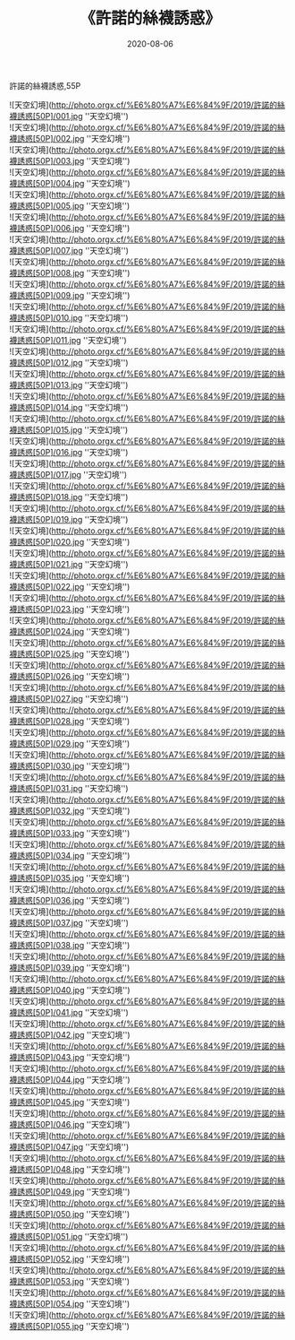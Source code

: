 ﻿---
layout: post
title: 《許諾的絲襪誘惑》
date: 2020-08-06
img: http://photo.orgx.cf/%E6%80%A7%E6%84%9F/2019/許諾的絲襪誘惑[50P]/000.jpg
tags: [美女,性感,泳衣]
---

許諾的絲襪誘惑,55P

![天空幻境](http://photo.orgx.cf/%E6%80%A7%E6%84%9F/2019/許諾的絲襪誘惑[50P]/001.jpg ''天空幻境'')<br>
![天空幻境](http://photo.orgx.cf/%E6%80%A7%E6%84%9F/2019/許諾的絲襪誘惑[50P]/002.jpg ''天空幻境'')<br>
![天空幻境](http://photo.orgx.cf/%E6%80%A7%E6%84%9F/2019/許諾的絲襪誘惑[50P]/003.jpg ''天空幻境'')<br>
![天空幻境](http://photo.orgx.cf/%E6%80%A7%E6%84%9F/2019/許諾的絲襪誘惑[50P]/004.jpg ''天空幻境'')<br>
![天空幻境](http://photo.orgx.cf/%E6%80%A7%E6%84%9F/2019/許諾的絲襪誘惑[50P]/005.jpg ''天空幻境'')<br>
![天空幻境](http://photo.orgx.cf/%E6%80%A7%E6%84%9F/2019/許諾的絲襪誘惑[50P]/006.jpg ''天空幻境'')<br>
![天空幻境](http://photo.orgx.cf/%E6%80%A7%E6%84%9F/2019/許諾的絲襪誘惑[50P]/007.jpg ''天空幻境'')<br>
![天空幻境](http://photo.orgx.cf/%E6%80%A7%E6%84%9F/2019/許諾的絲襪誘惑[50P]/008.jpg ''天空幻境'')<br>
![天空幻境](http://photo.orgx.cf/%E6%80%A7%E6%84%9F/2019/許諾的絲襪誘惑[50P]/009.jpg ''天空幻境'')<br>
![天空幻境](http://photo.orgx.cf/%E6%80%A7%E6%84%9F/2019/許諾的絲襪誘惑[50P]/010.jpg ''天空幻境'')<br>
![天空幻境](http://photo.orgx.cf/%E6%80%A7%E6%84%9F/2019/許諾的絲襪誘惑[50P]/011.jpg ''天空幻境'')<br>
![天空幻境](http://photo.orgx.cf/%E6%80%A7%E6%84%9F/2019/許諾的絲襪誘惑[50P]/012.jpg ''天空幻境'')<br>
![天空幻境](http://photo.orgx.cf/%E6%80%A7%E6%84%9F/2019/許諾的絲襪誘惑[50P]/013.jpg ''天空幻境'')<br>
![天空幻境](http://photo.orgx.cf/%E6%80%A7%E6%84%9F/2019/許諾的絲襪誘惑[50P]/014.jpg ''天空幻境'')<br>
![天空幻境](http://photo.orgx.cf/%E6%80%A7%E6%84%9F/2019/許諾的絲襪誘惑[50P]/015.jpg ''天空幻境'')<br>
![天空幻境](http://photo.orgx.cf/%E6%80%A7%E6%84%9F/2019/許諾的絲襪誘惑[50P]/016.jpg ''天空幻境'')<br>
![天空幻境](http://photo.orgx.cf/%E6%80%A7%E6%84%9F/2019/許諾的絲襪誘惑[50P]/017.jpg ''天空幻境'')<br>
![天空幻境](http://photo.orgx.cf/%E6%80%A7%E6%84%9F/2019/許諾的絲襪誘惑[50P]/018.jpg ''天空幻境'')<br>
![天空幻境](http://photo.orgx.cf/%E6%80%A7%E6%84%9F/2019/許諾的絲襪誘惑[50P]/019.jpg ''天空幻境'')<br>
![天空幻境](http://photo.orgx.cf/%E6%80%A7%E6%84%9F/2019/許諾的絲襪誘惑[50P]/020.jpg ''天空幻境'')<br>
![天空幻境](http://photo.orgx.cf/%E6%80%A7%E6%84%9F/2019/許諾的絲襪誘惑[50P]/021.jpg ''天空幻境'')<br>
![天空幻境](http://photo.orgx.cf/%E6%80%A7%E6%84%9F/2019/許諾的絲襪誘惑[50P]/022.jpg ''天空幻境'')<br>
![天空幻境](http://photo.orgx.cf/%E6%80%A7%E6%84%9F/2019/許諾的絲襪誘惑[50P]/023.jpg ''天空幻境'')<br>
![天空幻境](http://photo.orgx.cf/%E6%80%A7%E6%84%9F/2019/許諾的絲襪誘惑[50P]/024.jpg ''天空幻境'')<br>
![天空幻境](http://photo.orgx.cf/%E6%80%A7%E6%84%9F/2019/許諾的絲襪誘惑[50P]/025.jpg ''天空幻境'')<br>
![天空幻境](http://photo.orgx.cf/%E6%80%A7%E6%84%9F/2019/許諾的絲襪誘惑[50P]/026.jpg ''天空幻境'')<br>
![天空幻境](http://photo.orgx.cf/%E6%80%A7%E6%84%9F/2019/許諾的絲襪誘惑[50P]/027.jpg ''天空幻境'')<br>
![天空幻境](http://photo.orgx.cf/%E6%80%A7%E6%84%9F/2019/許諾的絲襪誘惑[50P]/028.jpg ''天空幻境'')<br>
![天空幻境](http://photo.orgx.cf/%E6%80%A7%E6%84%9F/2019/許諾的絲襪誘惑[50P]/029.jpg ''天空幻境'')<br>
![天空幻境](http://photo.orgx.cf/%E6%80%A7%E6%84%9F/2019/許諾的絲襪誘惑[50P]/030.jpg ''天空幻境'')<br>
![天空幻境](http://photo.orgx.cf/%E6%80%A7%E6%84%9F/2019/許諾的絲襪誘惑[50P]/031.jpg ''天空幻境'')<br>
![天空幻境](http://photo.orgx.cf/%E6%80%A7%E6%84%9F/2019/許諾的絲襪誘惑[50P]/032.jpg ''天空幻境'')<br>
![天空幻境](http://photo.orgx.cf/%E6%80%A7%E6%84%9F/2019/許諾的絲襪誘惑[50P]/033.jpg ''天空幻境'')<br>
![天空幻境](http://photo.orgx.cf/%E6%80%A7%E6%84%9F/2019/許諾的絲襪誘惑[50P]/034.jpg ''天空幻境'')<br>
![天空幻境](http://photo.orgx.cf/%E6%80%A7%E6%84%9F/2019/許諾的絲襪誘惑[50P]/035.jpg ''天空幻境'')<br>
![天空幻境](http://photo.orgx.cf/%E6%80%A7%E6%84%9F/2019/許諾的絲襪誘惑[50P]/036.jpg ''天空幻境'')<br>
![天空幻境](http://photo.orgx.cf/%E6%80%A7%E6%84%9F/2019/許諾的絲襪誘惑[50P]/037.jpg ''天空幻境'')<br>
![天空幻境](http://photo.orgx.cf/%E6%80%A7%E6%84%9F/2019/許諾的絲襪誘惑[50P]/038.jpg ''天空幻境'')<br>
![天空幻境](http://photo.orgx.cf/%E6%80%A7%E6%84%9F/2019/許諾的絲襪誘惑[50P]/039.jpg ''天空幻境'')<br>
![天空幻境](http://photo.orgx.cf/%E6%80%A7%E6%84%9F/2019/許諾的絲襪誘惑[50P]/040.jpg ''天空幻境'')<br>
![天空幻境](http://photo.orgx.cf/%E6%80%A7%E6%84%9F/2019/許諾的絲襪誘惑[50P]/041.jpg ''天空幻境'')<br>
![天空幻境](http://photo.orgx.cf/%E6%80%A7%E6%84%9F/2019/許諾的絲襪誘惑[50P]/042.jpg ''天空幻境'')<br>
![天空幻境](http://photo.orgx.cf/%E6%80%A7%E6%84%9F/2019/許諾的絲襪誘惑[50P]/043.jpg ''天空幻境'')<br>
![天空幻境](http://photo.orgx.cf/%E6%80%A7%E6%84%9F/2019/許諾的絲襪誘惑[50P]/044.jpg ''天空幻境'')<br>
![天空幻境](http://photo.orgx.cf/%E6%80%A7%E6%84%9F/2019/許諾的絲襪誘惑[50P]/045.jpg ''天空幻境'')<br>
![天空幻境](http://photo.orgx.cf/%E6%80%A7%E6%84%9F/2019/許諾的絲襪誘惑[50P]/046.jpg ''天空幻境'')<br>
![天空幻境](http://photo.orgx.cf/%E6%80%A7%E6%84%9F/2019/許諾的絲襪誘惑[50P]/047.jpg ''天空幻境'')<br>
![天空幻境](http://photo.orgx.cf/%E6%80%A7%E6%84%9F/2019/許諾的絲襪誘惑[50P]/048.jpg ''天空幻境'')<br>
![天空幻境](http://photo.orgx.cf/%E6%80%A7%E6%84%9F/2019/許諾的絲襪誘惑[50P]/049.jpg ''天空幻境'')<br>
![天空幻境](http://photo.orgx.cf/%E6%80%A7%E6%84%9F/2019/許諾的絲襪誘惑[50P]/050.jpg ''天空幻境'')<br>
![天空幻境](http://photo.orgx.cf/%E6%80%A7%E6%84%9F/2019/許諾的絲襪誘惑[50P]/051.jpg ''天空幻境'')<br>
![天空幻境](http://photo.orgx.cf/%E6%80%A7%E6%84%9F/2019/許諾的絲襪誘惑[50P]/052.jpg ''天空幻境'')<br>
![天空幻境](http://photo.orgx.cf/%E6%80%A7%E6%84%9F/2019/許諾的絲襪誘惑[50P]/053.jpg ''天空幻境'')<br>
![天空幻境](http://photo.orgx.cf/%E6%80%A7%E6%84%9F/2019/許諾的絲襪誘惑[50P]/054.jpg ''天空幻境'')<br>
![天空幻境](http://photo.orgx.cf/%E6%80%A7%E6%84%9F/2019/許諾的絲襪誘惑[50P]/055.jpg ''天空幻境'')<br>
